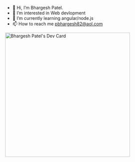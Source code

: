 - 👋 Hi, I’m Bhargesh Patel.
- 👀 I’m interested in Web devlopment
- 🌱 I’m currently learning angular/node.js
- 📫 How to reach me pbhargesh82@aol.com

<a href="https://app.daily.dev/pbhargesh82"><img src="https://api.daily.dev/devcards/bbd3f227082d46e39f29981b246a34fb.png?r=fe6" width="400" alt="Bhargesh Patel's Dev Card"/></a>

<!---
pbhargesh82/pbhargesh82 is a ✨ special ✨ repository because its `README.md` (this file) appears on your GitHub profile.
You can click the Preview link to take a look at your changes.
--->
